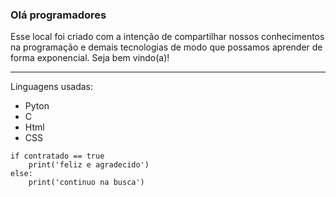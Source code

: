 ### Olá programadores

Esse local foi criado com a intenção de compartilhar nossos conhecimentos na programação e demais tecnologias de modo que possamos aprender de forma exponencial. Seja bem vindo(a)!

---

Linguagens usadas:
- Pyton
- C
- Html
- CSS

```pyton
if contratado == true
    print('feliz e agradecido')
else:
    print('continuo na busca')

